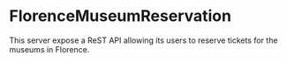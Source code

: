 FlorenceMuseumReservation
=========================

This server expose a ReST API allowing its users to reserve tickets for the museums in Florence.